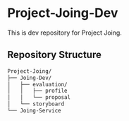 # Project-Joing-Dev

This is dev repository for Project Joing.

## Repository Structure

```bash
Project-Joing/
├── Joing-Dev/
│   ├── evaluation/
│   │   ├── profile
│   │   └── proposal
│   └── storyboard
└── Joing-Service
```
